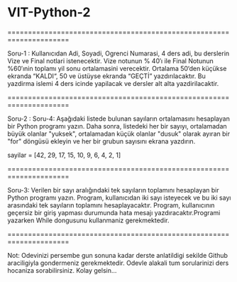 # VIT-Python-2

=====================================================================


Soru-1 : Kullanıcıdan Adi, Soyadi, Ogrenci Numarasi, 4 ders adi, bu derslerin Vize ve Final notlari istenecektir. Vize notunun % 40′ı ile Final Notunun %60′ınin toplamı yil sonu ortalamasini verecektir. Ortalama 50‘den küçükse ekranda “KALDI“, 50 ve üstüyse ekranda “GEÇTİ” yazdırılacaktır. Bu yazdirma islemi 4 ders icinde yapilacak ve dersler alt alta yazdirilacaktir.

=====================================================================

Soru-2 : Soru-4: Aşağıdaki listede bulunan sayıların ortalamasını hesaplayan bir Python programı yazın. Daha sonra, listedeki her bir sayıyı, ortalamadan büyük olanlar "yuksek", ortalamadan küçük olanlar "dusuk" olarak ayıran bir "for" döngüsü ekleyin ve her bir grubun sayısını ekrana yazdırın.

sayilar = [42, 29, 17, 15, 10, 9, 6, 4, 2, 1]

=====================================================================

Soru-3: Verilen bir sayı aralığındaki tek sayıların toplamını hesaplayan bir Python programı yazın. Program, kullanıcıdan iki sayı isteyecek ve bu iki sayı arasındaki tek sayıların toplamını hesaplayacaktır. Program, kullanıcının geçersiz bir giriş yapması durumunda hata mesajı yazdıracaktır.Programi yazarken While dongusunu kullanmaniz gerekmektedir.

=====================================================================

Not: Odevinizi persembe gun sonuna kadar derste anlatildigi sekilde Github araciligiyla gondermeniz gerekmektedir. Odevle alakali tum sorularinizi ders hocaniza sorabilirsiniz.
Kolay gelsin...




